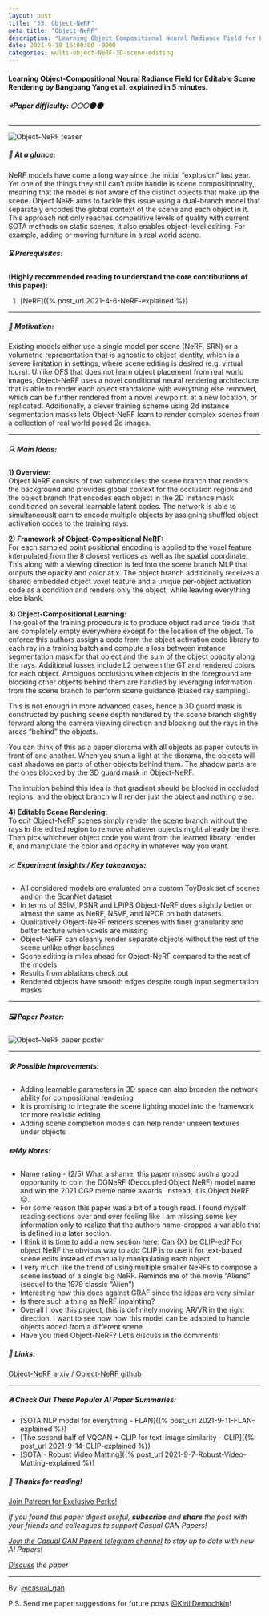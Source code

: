 ```yaml
---
layout: post
title: "55: Object-NeRF"
meta_title: "Object-NeRF"
description: "Learning Object-Compositional Neural Radiance Field for Editable Scene Rendering by Bangbang Yang et al. explained in 5 minutes."
date: 2021-9-18 16:00:00 -0000
categories: мulti-оbject-NeRF-3D-scene-editing
---
```


#### Learning Object-Compositional Neural Radiance Field for Editable Scene Rendering by Bangbang Yang et al. explained in 5 minutes.

##### ⭐️Paper difficulty: 🌕🌕🌕🌑🌑

***

![Object-NeRF teaser](/assets/images/objectnerf_teaser.gif "Object-NeRF Teaser")

##### 🎯 At a glance:

NeRF models have come a long way since the initial “explosion” last year. Yet one of the things they still can’t quite handle is scene compositionality, meaning that the model is not aware of the distinct objects that make up the scene. Object NeRF aims to tackle this issue using a dual-branch model that separately encodes the global context of the scene and each object in it. This approach not only reaches competitive levels of quality with current SOTA methods on static scenes, it also enables object-level editing. For example, adding or moving furniture in a real world scene.

##### ⌛️ Prerequisites:

**(Highly recommended reading to understand the core contributions of this paper):**  
1) [NeRF]({% post_url 2021-4-6-NeRF-explained %})

***

##### 🚀 Motivation:

Existing models either use a single model per scene (NeRF, SRN) or a volumetric representation that is agnostic to object identity, which is a severe limitation in settings, where scene editing is desired (e.g. virtual tours). Unlike OFS that does not learn object placement from real world images, Object-NeRF uses a novel conditional neural rendering architecture that is able to render each object standalone with everything else removed, which can be further rendered from a novel viewpoint, at a new location, or replicated. Additionally, a clever training scheme using 2d instance segmentation masks lets Object-NeRF learn to render complex scenes from a collection of real world posed 2d images.

***

##### 🔍 Main Ideas:

**1) Overview:**  
Object NeRF consists of two submodules: the scene branch that renders the background and provides global context for the occlusion regions and the object branch that encodes each object in the 2D instance mask conditioned on several learnable latent codes. The network is able to simultaneouslt earn to encode multiple objects by assigning shuffled object activation codes to the training rays.

**2) Framework of Object-Compositional NeRF:**  
For each sampled point positional encoding is applied to the voxel feature interpolated from the 8 closest vertices as well as the spatial coordinate. This along with a viewing direction is fed into the scene branch MLP that outputs the opacity and color at x. The object branch additionally receives a shared embedded object voxel feature and a unique per-object activation code as a condition and renders only the object, while leaving everything else blank.

**3) Object-Compositional Learning:**  
The goal of the training procedure is to produce object radiance fields that are completely empty everywhere except for the location of the object. To enforce this authors assign a code from the object activation code library to each ray in a training batch and compute a loss between instance segmentation mask for that object and the sum of the object opacity along the rays. Additional losses include L2 between the GT and rendered colors for each object. Ambiguos occlusions when objects in the foreground are blocking other objects behind them are handled by leveraging information from the scene branch to perform scene guidance (biased ray sampling).

This is not enough in more advanced cases, hence a 3D guard mask is constructed by pushing scene depth rendered by the scene branch slightly forward along the camera viewing direction and blocking out the rays in the areas “behind” the objects.

You can think of this as a paper diorama with all objects as paper cutouts in front of one another. When you shun a light at the diorama, the objects will cast shadows on parts of other objects behind them. The shadow parts are the ones blocked by the 3D guard mask in Object-NeRF.

The intuition behind this idea is that gradient should be blocked in occluded regions, and the object branch will render just the object and nothing else.

**4) Editable Scene Rendering:**  
To edit Object-NeRF scenes simply render the scene branch without the rays in the edited region to remove whatever objects might already be there. Then pick whichever object code you want from the learned library, render it, and manipulate the color and opacity in whatever way you want.

##### 📈 Experiment insights / Key takeaways:

- All considered models are evaluated on a custom ToyDesk set of scenes and on the ScanNet dataset
- In terms of SSIM, PSNR and LPIPS Object-NeRF does slightly better or almost the same as NeRF, NSVF, and NPCR on both datasets.
- Qualitatively Object-NeRF renders scenes with finer granularity and better texture when voxels are missing
- Object-NeRF can cleanly render separate objects without the rest of the scene unlike other baselines
- Scene editing is miles ahead for Object-NeRF compared to the rest of the models
- Results from ablations check out
- Rendered objects have smooth edges despite rough input segmentation masks


***

##### 🖼️ Paper Poster:

![Object-NeRF paper poster](/assets/images/objectnerf.png "Object-NeRF Paper Poster")

***

##### 🛠 Possible Improvements:

- Adding learnable parameters in 3D space can also broaden the network ability for compositional rendering
- It is promising to integrate the scene lighting model into the framework for more realistic editing
- Adding scene completion models can help render unseen textures under objects

##### ✏️My Notes:

- Name rating - (2/5) What a shame, this paper missed such a good opportunity to coin the DONeRF (Decoupled Object NeRF) model name and win the 2021 CGP meme name awards. Instead, it is Object NeRF ☹️.
- For some reason this paper was a bit of a tough read. I found myself reading sections over and over feeling like I am missing some key information only to realize that the authors name-dropped a variable that is defined in a later section.
- I think it is time to add a new section here: Can {X} be CLIP-ed? For object NeRF the obvious way to add CLIP is to use it for text-based scene edits instead of manually manipulating each object.
- I very much like the trend of using multiple smaller NeRFs to compose a scene instead of a single big NeRF. Reminds me of the movie “Aliens” (sequel to the 1979 classic “Alien”)
- Interesting how this does against GRAF since the ideas are very similar
- Is there such a thing as NeRF inpainting?
- Overall I love this project, this is definitely moving AR/VR in the right direction. I want to see now how this model can be adapted to handle objects added from a different scene.
- Have you tried Object-NeRF? Let’s discuss in the comments!

##### 🔗 Links:
[Object-NeRF arxiv](http://www.cad.zju.edu.cn/home/gfzhang/papers/object_nerf/object_nerf.pdf) / [Object-NeRF github](https://github.com/zju3dv/object_nerf)

***

##### 🔥 Check Out These Popular AI Paper Summaries:
- [SOTA NLP model for everything - FLAN]({% post_url 2021-9-11-FLAN-explained %})
- [The second half of VQGAN + CLIP for text-image similarity - CLIP]({% post_url 2021-9-14-CLIP-explained %})
- [SOTA - Robust Video Matting]({% post_url 2021-9-7-Robust-Video-Matting-explained %})

##### 👋 Thanks for reading!
<a href="https://www.patreon.com/bePatron?u=53448948" data-patreon-widget-type="become-patron-button">Join Patreon for Exclusive Perks!</a><script async src="https://c6.patreon.com/becomePatronButton.bundle.js"></script>

*If you found this paper digest useful, **subscribe** and **share** the post with your friends and colleagues to support Casual GAN Papers!*

*[Join the Casual GAN Papers telegram channel](https://t.me/joinchat/KeutnzlvetRkZGZi) to stay up to date with new AI Papers!*

*[Discuss](https://t.me/casual_gans_chat) the paper*

***

By: [@casual_gan](https://t.me/joinchat/KeutnzlvetRkZGZi)

P.S. Send me paper suggestions for future posts
[@KirillDemochkin](mailto:kdemochkin@gmail.com)!
